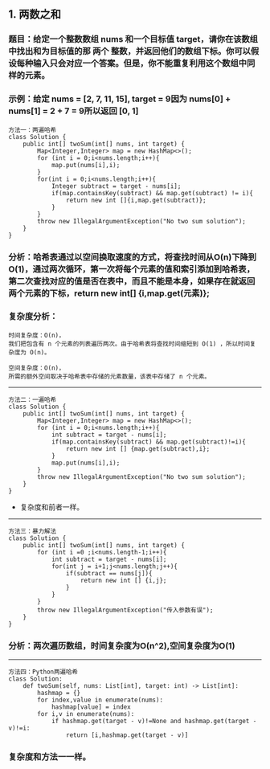 ## 1. 两数之和

### 题目：给定一个整数数组 nums 和一个目标值 target，请你在该数组中找出和为目标值的那 两个 整数，并返回他们的数组下标。你可以假设每种输入只会对应一个答案。但是，你不能重复利用这个数组中同样的元素。

### 示例：给定 nums = [2, 7, 11, 15], target = 9因为 nums[0] + nums[1] = 2 + 7 = 9所以返回 [0, 1]

	方法一：两遍哈希
	class Solution {
	    public int[] twoSum(int[] nums, int target) {
	        Map<Integer,Integer> map = new HashMap<>();
	        for (int i = 0;i<nums.length;i++){
	            map.put(nums[i],i);
	        }
	        for(int i = 0;i<nums.length;i++){
	            Integer subtract = target - nums[i];
	            if(map.containsKey(subtract) && map.get(subtract) != i){
	                return new int []{i,map.get(subtract)};
	            }
	        }
	        throw new IllegalArgumentException("No two sum solution");
	    }
	}

### 分析：哈希表通过以空间换取速度的方式，将查找时间从O(n)下降到O(1)，通过两次循环，第一次将每个元素的值和索引添加到哈希表，第二次查找对应的值是否在表中，而且不能是本身，如果存在就返回两个元素的下标，return new int[] {i,map.get(元素)};

### 复杂度分析：

	时间复杂度：O(n)，
	我们把包含有 n 个元素的列表遍历两次。由于哈希表将查找时间缩短到 O(1) ，所以时间复杂度为 O(n)。
	
	空间复杂度：O(n)，
	所需的额外空间取决于哈希表中存储的元素数量，该表中存储了 n 个元素。

-----

	方法二：一遍哈希
	class Solution {
	    public int[] twoSum(int[] nums, int target) {
	        Map<Integer,Integer> map = new HashMap<>();
	        for (int i = 0;i<nums.length;i++){
	            int subtract = target - nums[i];
	            if(map.containsKey(subtract) && map.get(subtract)!=i){
	                return new int [] {map.get(subtract),i};
	            }
	            map.put(nums[i],i);
	        }
	        throw new IllegalArgumentException("No two sum solution");
	    }
	}


* 复杂度和前者一样。

---
	方法三：暴力解法
	class Solution {
	    public int[] twoSum(int[] nums, int target) {
	        for (int i =0 ;i<nums.length-1;i++){
	            int subtract = target - nums[i];
	            for(int j = i+1;j<nums.length;j++){
	                if(subtract == nums[j]){
	                    return new int [] {i,j};
	                }
	            }
	        }
	        throw new IllegalArgumentException("传入参数有误");
	    }
	}

### 分析：两次遍历数组，时间复杂度为O(n^2),空间复杂度为O(1)
---

	方法四：Python两遍哈希
	class Solution:
	    def twoSum(self, nums: List[int], target: int) -> List[int]:
	        hashmap = {}
	        for index,value in enumerate(nums):
	            hashmap[value] = index
	        for i,v in enumerate(nums):
	            if hashmap.get(target - v)!=None and hashmap.get(target - v)!=i:
	                return [i,hashmap.get(target - v)]

### 复杂度和方法一一样。


